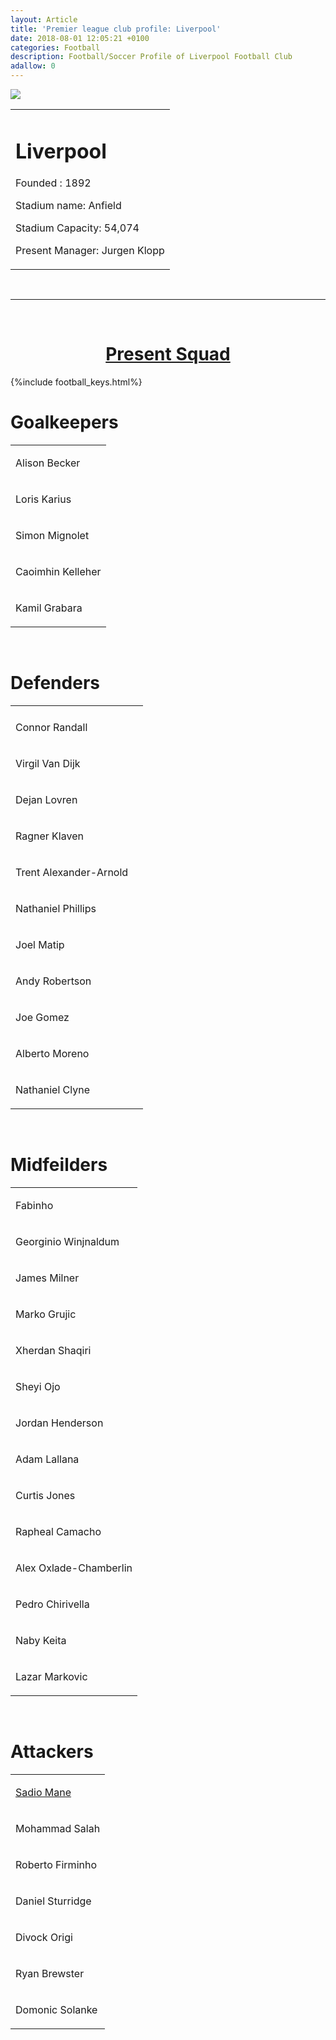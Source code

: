 ```yaml
---
layout: Article  
title: 'Premier league club profile: Liverpool'
date: 2018-08-01 12:05:21 +0100
categories: Football
description: Football/Soccer Profile of Liverpool Football Club
adallow: 0
---
```


<div class="circle-Image">
<img src="https://duckduckgo.com/i/c48416af.png">
</div>

<table>
<td>
<h1>Liverpool</h1>


<p>Founded : 1892</p>
<p>Stadium name: Anfield</p>
<p>Stadium Capacity: 54,074</p>
<p>Present Manager: Jurgen Klopp</p>
</td>
</table>

<br>

---

<br>
<h1 style="text-align: center;"><u>Present Squad</u></h1>

{%include football_keys.html%}
<br>

<h1>Goalkeepers</h1>

<table>
<tr><td>
<p>Alison Becker</p>
</td></tr>
<tr><td id="loaned-out">
<p>Loris Karius</p>
</td></tr>
<tr><td>
<p>Simon Mignolet</p>
</td></tr>
<tr><td>
<p>Caoimhin Kelleher</p>
</td></tr>
<tr><td>
<p>Kamil Grabara</p>
</td></tr>
</table>
<br>


<h1>Defenders</h1>

<table>
<tr><td></td></tr>
<tr><td>
<p>Connor Randall</p>
</td>
<td></td></tr>
<tr><td>
<p>Virgil Van Dijk</p>
</td></tr>
<tr><td>
<p>Dejan Lovren</p>
</td></tr>
<tr><td>
<p>Ragner Klaven</p>
</td></tr>
<tr><td>
<p>Trent Alexander-Arnold</p>
</td></tr>
<tr><td>
<p>Nathaniel Phillips</p>
</td></tr>
<tr><td>
<p>Joel Matip</p>
</td></tr>
<tr><td>
<p>Andy Robertson</p>
</td></tr>
<tr><td>
<p>Joe Gomez</p>
</td></tr>
<tr><td>
<p>Alberto Moreno</p>
</td></tr>
<tr><td>
<p>Nathaniel Clyne</p>
</td></tr>
</table>
<br>



<h1>Midfeilders</h1>

<table>
<tr><td>
<p>Fabinho</p>
</td></tr>
<tr><td>
<p>Georginio Winjnaldum</p>
</td></tr>
<tr><td>
<p>James Milner</p>
</td></tr>
<tr><td>
<p>Marko Grujic</p>
</td></tr>
<tr><td>
<p>Xherdan Shaqiri</p>
</td></tr>
<tr><td>
<p>Sheyi Ojo</p>
</td></tr>
<tr><td id="captain">
<p>Jordan Henderson</p>
</td></tr>
<tr><td>
<p>Adam Lallana</p>
</td></tr>
<tr><td>
<p>Curtis Jones</p>
</td></tr>
<tr><td>
<p>Rapheal Camacho</p>
</td></tr>
<tr><td>
<p>Alex Oxlade-Chamberlin</p>
</td></tr>
<tr><td>
<p>Pedro Chirivella</p>
</td></tr>
<tr><td>
<p>Naby Keita</p>
</td></tr>
<tr><td>
<p>Lazar Markovic</p>
</td></tr>
</table>
<br>





<h1>Attackers</h1>

<table>
<tr><td>
<a href="{{site.baseurl}}/pages/Sport_pages/Profiles/Players/Sadio_Mane_Profile.html"><p>Sadio Mane</p></a>
</td></tr>
<tr><td>
<p>Mohammad Salah</p>
</td></tr>
<tr><td>
<p>Roberto Firminho</p>
</td></tr>
<tr><td>
<p>Daniel Sturridge</p>
</td></tr>
<tr><td>
<p>Divock Origi</p>
</td></tr>
<tr><td>
<p>Ryan Brewster</p>
</td></tr>
<tr><td>
<p>Domonic Solanke</p>
</td></tr>
</table>
<br>
